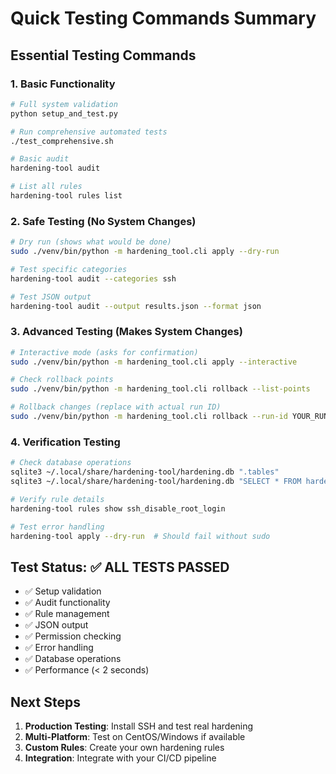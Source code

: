 # Quick Testing Commands Summary

## Essential Testing Commands

### 1. Basic Functionality
```bash
# Full system validation
python setup_and_test.py

# Run comprehensive automated tests
./test_comprehensive.sh

# Basic audit
hardening-tool audit

# List all rules
hardening-tool rules list
```

### 2. Safe Testing (No System Changes)
```bash
# Dry run (shows what would be done)
sudo ./venv/bin/python -m hardening_tool.cli apply --dry-run

# Test specific categories
hardening-tool audit --categories ssh

# Test JSON output
hardening-tool audit --output results.json --format json
```

### 3. Advanced Testing (Makes System Changes)
```bash
# Interactive mode (asks for confirmation)
sudo ./venv/bin/python -m hardening_tool.cli apply --interactive

# Check rollback points
sudo ./venv/bin/python -m hardening_tool.cli rollback --list-points

# Rollback changes (replace with actual run ID)
sudo ./venv/bin/python -m hardening_tool.cli rollback --run-id YOUR_RUN_ID
```

### 4. Verification Testing
```bash
# Check database operations
sqlite3 ~/.local/share/hardening-tool/hardening.db ".tables"
sqlite3 ~/.local/share/hardening-tool/hardening.db "SELECT * FROM hardening_runs ORDER BY started_at DESC LIMIT 3;"

# Verify rule details
hardening-tool rules show ssh_disable_root_login

# Test error handling
hardening-tool apply --dry-run  # Should fail without sudo
```

## Test Status: ✅ ALL TESTS PASSED

- ✅ Setup validation
- ✅ Audit functionality  
- ✅ Rule management
- ✅ JSON output
- ✅ Permission checking
- ✅ Error handling
- ✅ Database operations
- ✅ Performance (< 2 seconds)

## Next Steps

1. **Production Testing**: Install SSH and test real hardening
2. **Multi-Platform**: Test on CentOS/Windows if available
3. **Custom Rules**: Create your own hardening rules
4. **Integration**: Integrate with your CI/CD pipeline